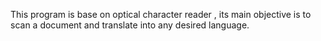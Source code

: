 This program is base on optical character reader , its main objective is to scan a document and translate into any desired language.
